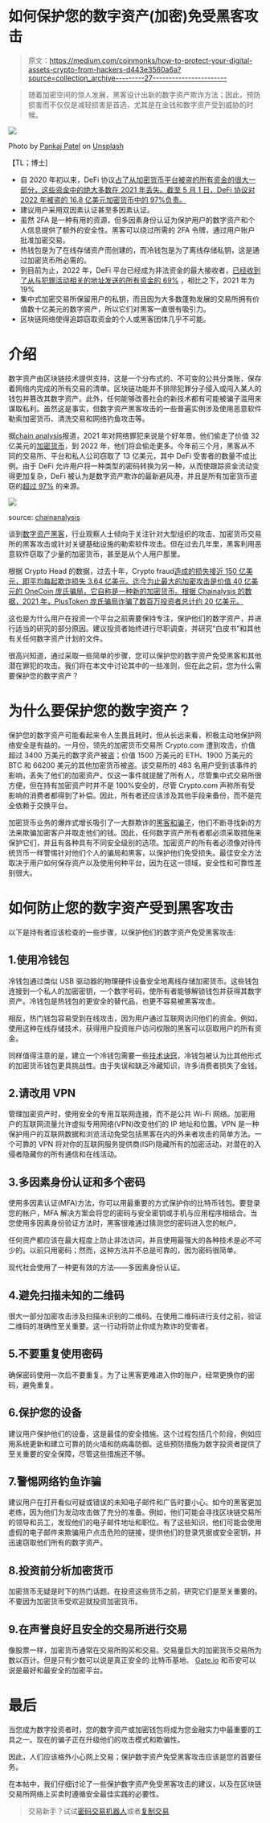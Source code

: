 # 如何保护您的数字资产(加密)免受黑客攻击

> 原文：<https://medium.com/coinmonks/how-to-protect-your-digital-assets-crypto-from-hackers-d443e3560a6a?source=collection_archive---------27----------------------->

> 随着加密空间的惊人发展，黑客设计出新的数字资产欺诈方法；因此，预防损害而不仅仅是减轻损害是首选，尤其是在金钱和数字资产受到威胁的时候。

![](img/c96132101aa7fedc571023ca335e1238.png)

Photo by [Pankaj Patel](https://unsplash.com/@pankajpatel?utm_source=medium&utm_medium=referral) on [Unsplash](https://unsplash.com?utm_source=medium&utm_medium=referral)

【TL；博士]

*   自 2020 年初以来，DeFi 协议[占了从加密货币平台被盗的所有资金的很大一部分，这些资金中的绝大多数在 2021 年丢失。截至 5 月 1 日，DeFi 协议对 2022 年被盗的 16.8 亿美元加密货币中的 97%负责。](https://blog.chainalysis.com/reports/chainalysis-web3-report-preview-safety-compliance-defi/)
*   建议用户采用双因素认证甚至多因素认证。
*   虽然 2FA 是一种有用的资源，但多因素身份认证为保护用户的数字资产和个人信息提供了额外的安全性。黑客可以绕过所需的 2FA 令牌，通过用户账户批准加密交易。
*   热钱包是为了在线存储资产而创建的，而冷钱包是为了离线存储私钥，这是通过加密货币所必需的。
*   到目前为止，2022 年，DeFi 平台已经成为非法资金的最大接收者，[已经收到了从与犯罪活动相关的地址发送的所有资金的 69%](https://10guards.com/fr/articles/theft-money-laundering-and-nft-market-manipulation-what-crypto-scammers-do-in-2022/#:~:text=So%20far%20in%202022%2C%20DeFi,hackers%20are%20leading%20the%20way.) ，相比之下，2021 年为 19%
*   集中式加密交易所保留用户的私钥，而且因为大多数蓬勃发展的交易所拥有价值数十亿美元的数字资产，所以它们对黑客一直很有吸引力。
*   区块链网络使得追踪窃取资金的个人或黑客团体几乎不可能。

# 介绍

数字资产由区块链技术提供支持，这是一个分布式的、不可变的公共分类账，保存着网络内完成的所有交易的清单。区块链功能并不排除犯罪分子侵入或闯入某人的钱包并篡改其数字资产。此外，任何能够改善社会的新技术都有可能被骗子滥用来谋取私利。虽然这是事实，但数字资产黑客攻击的一些普遍实例涉及使用恶意软件勒索加密货币、清洗交易和网络钓鱼攻击等。

据[chain analysis](https://blog.chainalysis.com/reports/2022-defi-hacks/)报道，2021 年对网络罪犯来说是个好年景。他们偷走了价值 32 亿美元的[加密货币](https://blog.chainalysis.com/reports/2022-defi-hacks/)，到 2022 年，他们将会偷走更多。今年前三个月，黑客从不同的交易所、平台和私人公司窃取了 13 亿美元，其中 DeFi 受害者的数量不成比例。由于 DeFi 允许用户将一种类型的密码转换为另一种，从而使跟踪资金流动变得更加复杂，DeFi 被认为是数字资产欺诈的最新避风港，并且是所有加密货币盗窃的[超过 97%](https://10guards.com/fr/articles/theft-money-laundering-and-nft-market-manipulation-what-crypto-scammers-do-in-2022/#:~:text=So%20far%20in%202022%2C%20DeFi,hackers%20are%20leading%20the%20way.) 的来源。

![](img/a1cb398529bc7901a8071b00a54dcd70.png)

source: [chainanalysis](https://blog.chainalysis.com/reports/2022-defi-hacks/)

谈到[数字资产黑客](https://blog.chainalysis.com/reports/2022-crypto-crime-report-preview-malware/)，行业观察人士倾向于关注针对大型组织的攻击、加密货币交易所的黑客攻击或针对关键基础设施的勒索软件攻击。但在过去几年里，黑客利用恶意软件窃取了少量的加密货币，甚至是从个人用户那里。

根据 Crypto Head 的数据，过去十年，Crypto fraud[造成的损失接近 150 亿美元，即平均每起欺诈损失 3.64 亿美元。迄今为止最大的加密攻击是价值 40 亿美元的 OneCoin 庞氏骗局，它自称是一种新的加密货币。根据 Chainalysis 的数据，2021 年，PlusToken 庞氏骗局诈骗了数百万投资者总计约 20 亿美元。](https://www.ft.com/content/6cea9227-aaa2-4850-ac7a-b2ca18cccbe3)

这也是为什么用户在投资一个平台之前需要保持专注，保护他们的数字资产，并进行适当的研究的部分原因。建议投资者始终进行尽职调查，并研究“白皮书”和其他有关任何数字资产计划的文件。

很高兴知道，通过采取一些简单的步骤，您可以保护您的数字资产免受黑客和其他潜在罪犯的攻击。我们将在本文中讨论其中的一些准则，但在此之前，您为什么需要保护您的数字资产？

# 为什么要保护您的数字资产？

保护您的数字资产可能看起来令人生畏且耗时，但从长远来看，积极主动地保护网络安全是有益的。一月份，领先的加密货币交易所 Crypto.com 遭到攻击，价值超过 3400 万美元的数字资产被盗；价值 1500 万美元的 ETH、1900 万美元的 BTC 和 66200 美元的其他加密货币被盗。该交易所的 483 名用户受到该事件的影响，丢失了他们的加密资产。仅这一事件就提醒了所有人，尽管集中式交易所很方便，但在持有加密资产时并不是 100%安全的，尽管 Crypto.com 声称所有受影响的消费者都得到了补偿。因此，所有者还应该涉及其他手段来备份，而不是完全依赖于交换平台。

加密货币业务的爆炸式增长吸引了一大群欺诈的[黑客和骗子](https://www.finance-monthly.com/2022/01/how-to-secure-digital-assets-safely-in-2022/)，他们不断寻找新的方法来欺骗加密客户并取走他们的钱。因此，任何数字资产所有者都必须采取措施来保护它们，并且有各种具有不同安全级别的选项。加密资产的所有者必须像对待传统货币一样警惕针对他们个人的骗局和黑客，以保护他们免受损失。最佳安全方法取决于用户如何保存资产以及使用何种平台，因为在这一领域，安全性和可靠性差别很大。

# 如何防止您的数字资产受到黑客攻击

以下是持有者应该检查的一些步骤，以保护他们的数字资产免受黑客攻击:

## 1.使用冷钱包

冷钱包通过类似 USB 驱动器的物理硬件设备安全地离线存储加密货币。这些钱包连接到一个私人的加密密钥，一个数字号码，使所有者能够解锁钱包并获得其数字资产。冷钱包是热钱包的更安全的替代品，也更不容易被黑客攻击。

相反，热门钱包容易受到在线攻击，因为用户通过互联网访问他们的资金。例如，使用这种在线存储技术，获得用户投资账户访问权限的黑客可以窃取用户的所有资金。

同样值得注意的是，建立一个冷钱包需要一些[技术诀窍](https://www.finance-monthly.com/2022/01/how-to-secure-digital-assets-safely-in-2022/)，冷钱包被认为比其他形式的加密货币钱包更具挑战性。由于失误和缺乏冷藏知识，许多消费者损失了金钱。

## 2.请改用 VPN

管理加密资产时，使用安全的专用互联网连接，而不是公共 Wi-Fi 网络。加密用户的互联网流量允许虚拟专用网络(VPN)改变他们的 IP 地址和位置。VPN 是一种保护用户的互联网数据和浏览活动免受包括黑客在内的外来者攻击的简单方法。一个可靠的 VPN 将对你的互联网服务提供商(ISP)隐藏所有的加密活动，对潜在的入侵者隐藏你的所有通信和在线活动。

## 3.多因素身份认证和多个密码

使用多因素认证(MFA)方法，你可以用最重要的方式保护你的比特币钱包。要登录您的帐户，MFA 解决方案会将您的密码与安全密钥或手机与应用程序相结合。当您使用多因素身份验证方法时，黑客很难通过猜测您的密码进入您的帐户。

任何资产都应该在最大程度上防止非法访问，并且使用最强大的各种技术是必不可少的。以前只用密码；然而，这种方法并不总是可靠的，因为密码很简单。

现代社会使用了一种更有效的方法——多因素身份认证。

## 4.避免扫描未知的二维码

很大一部分加密攻击涉及扫描未识别的二维码。在使用二维码进行支付之前，验证二维码的准确性至关重要。这一行动将防止你成为欺诈的受害者。

## 5.不要重复使用密码

确保密码使用一次后不要重复。为了让黑客更难进入你的账户，经常更换你的密码，避免重复。

## 6.保护您的设备

建议用户保护他们的设备，这是最佳的安全措施。这个过程包括几个阶段，例如应用系统更新和建立可靠的防火墙和防病毒防御。这些预防措施为数字投资者提供了至关重要的安全保障，尽管这些措施还不够。

## 7.警惕网络钓鱼诈骗

建议用户在打开看似可疑或错误的未知电子邮件和广告时要小心。如今的黑客更加老练，因为他们为发动攻击做了充分的准备。例如，他们可能会寻找区块链交易所的领导和员工，发现他们的电子邮件地址和职位。有了这些知识，他们可能会使用虚假的电子邮件来欺骗用户点击危险的链接，提供他们的登录凭据或安全密钥，并迅速窃取他们所有的数字资产。

## 8.投资前分析加密货币

加密货币无疑是时下的热门话题。在投资这些货币之前，研究它们是至关重要的。不要因为加密货币受欢迎就投资加密货币。

## 9.在声誉良好且安全的交易所进行交易

像股票一样，加密货币通常在交易所购买和交易。交易量巨大的加密货币交易所为数以百计。但是只有少数可以说是真正安全的:比特币基地、 [Gate.io](https://www.gate.io/) 和币安可以说是最好和最安全的加密平台。

# 最后

当您成为数字投资者时，您的数字资产或加密钱包将成为您金融实力中最重要的工具之一。现在的骗子正在升级他们的攻击模式和欺骗性。

因此，人们应该格外小心网上交易；保护数字资产免受黑客攻击应该是您的首要任务。

在本帖中，我们仔细讨论了一些保护数字资产免受黑客攻击的建议，以及在区块链交易所网络上买卖时遵循安全最佳实践的必要性。

> 交易新手？试试[密码交易机器人](/coinmonks/crypto-trading-bot-c2ffce8acb2a)或者[复制交易](/coinmonks/top-10-crypto-copy-trading-platforms-for-beginners-d0c37c7d698c)